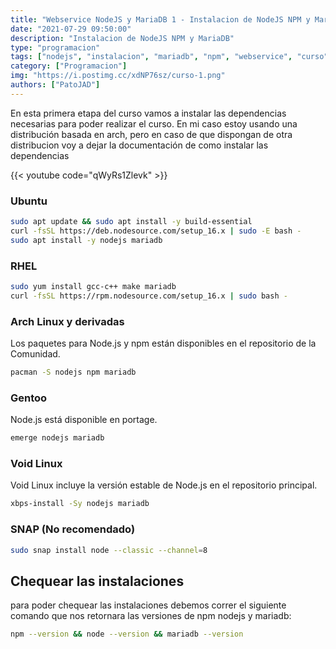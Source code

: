 ```yaml
---
title: "Webservice NodeJS y MariaDB 1 - Instalacion de NodeJS NPM y MariaDB"
date: "2021-07-29 09:50:00"
description: "Instalacion de NodeJS NPM y MariaDB"
type: "programacion"
tags: ["nodejs", "instalacion", "mariadb", "npm", "webservice", "curso"]
category: ["Programacion"]
img: "https://i.postimg.cc/xdNP76sz/curso-1.png"
authors: ["PatoJAD"]
---
```


En esta primera etapa del curso vamos a instalar las dependencias necesarias para poder realizar el curso. En mi caso estoy usando una distribución basada en arch, pero en caso de que dispongan de otra distribucion voy a dejar la documentación de como instalar las dependencias

{{< youtube code="qWyRs1Zlevk" >}}

### Ubuntu

```bash
sudo apt update && sudo apt install -y build-essential
curl -fsSL https://deb.nodesource.com/setup_16.x | sudo -E bash -
sudo apt install -y nodejs mariadb
```

### RHEL

```bash
sudo yum install gcc-c++ make mariadb
curl -fsSL https://rpm.nodesource.com/setup_16.x | sudo bash -
```

### Arch Linux y derivadas

Los paquetes para Node.js y npm están disponibles en el repositorio de la Comunidad.

```bash
pacman -S nodejs npm mariadb
```

### Gentoo

Node.js está disponible en portage.

```bash
emerge nodejs mariadb
```

### Void Linux

Void Linux incluye la versión estable de Node.js en el repositorio principal.

```bash
xbps-install -Sy nodejs mariadb
```

### SNAP (No recomendado)

```bash
sudo snap install node --classic --channel=8
```

## Chequear las instalaciones

para poder chequear las instalaciones debemos correr el siguiente comando que nos retornara las versiones de npm nodejs y mariadb:

```bash
npm --version && node --version && mariadb --version
```
